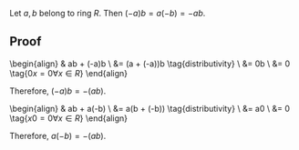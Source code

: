 Let $a, b$ belong to ring $R$.
Then $(-a)b = a(-b) = -ab$.

## Proof

\begin{align}
& ab + (-a)b
\\ &= (a + (-a))b \tag{distributivity}
\\ &= 0b
\\ &= 0 \tag{$0x = 0 \forall x \in R$}
\end{align}

Therefore, $(-a)b = -(ab)$.

\begin{align}
& ab + a(-b)
\\ &= a(b + (-b)) \tag{distributivity}
\\ &= a0
\\ &= 0 \tag{$x0 = 0 \forall x \in R$}
\end{align}

Therefore, $a(-b) = -(ab)$.
